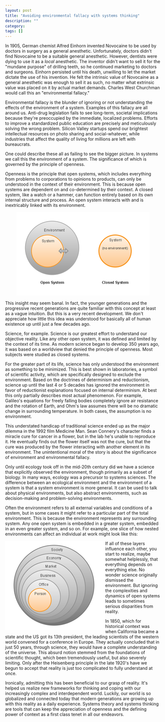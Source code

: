 ```yaml
---
layout: post
title: "Avoiding environmental fallacy with systems thinking"
description: ""
category: 
tags: []
---
```

In 1905, German chemist Alfred Einhorn invented Novocaine to be used by doctors in surgery as a general anesthetic. Unfortunately, doctors didn't find Novocaine to be a suitable general anesthetic. However, dentists were dying to use it as a *local* anesthetic. The inventor didn't want to sell it for the "mundane purpose" of drilling teeth, so he continued marketing to doctors and surgeons. Einhorn persisted until his death, unwilling to let the market dictate the use of his invention. He felt the intrinsic value of Novocaine as a general anesthetic was enough to sell it as such, no matter what extrinsic value was placed on it by actual market demands. Charles West Churchman would call this an "environmental fallacy."

Environmental fallacy is the blunder of ignoring or not understanding the effects of the environment of a system. Examples of this fallacy are all around us. Anti-drug legislation fails to see long-term, societal implications because they're preoccupied by the immediate, localized problems. Efforts to improve a standardized public education are precisely and meticulously solving the wrong problem. Silicon Valley startups spend our brightest intellectual resources on photo sharing and social-whatever, while industries that affect the quality of living for millions are left with bureaucrats.

One could describe these all as failing to see the bigger picture. In systems we call this the environment of a system. The significance of which is governed by the principle of openness.

Openness is the principle that open systems, which includes everything from problems to corporations to opinions to products, can only be understood in the context of their environment. This is because open systems are dependent on and co-determined by their context. A closed system, like a watch or a hammer, can function entirely based on its own internal structure and process. An open system interacts with and is inextricably linked with its environment.

<center><img src="/images/content/environmental-fallacy/open_vs_closed_sys.png" title="Open systems vs Closed systems" /></center>

This insight may seem banal. In fact, the younger generations and the progressive recent generations are quite familiar with this concept at least as a vague intuition. But this is a very recent development. We don't appreciate how little this idea was understood for basically all of human existence up until just a few decades ago. 

Science, for example. Science is our greatest effort to understand our objective reality. Like any other open system, it was defined and limited by the context of its time. As modern science began to develop 350 years ago, it was based on a worldview that denied the principle of openness. Most subjects were studied as closed systems.

For the greater part of its life, science has only understood the environment as something to be minimized. This is best shown in laboratories, a symbol of scientific activity, which are specifically designed to exclude the environment. Based on the doctrines of determinism and reductionism, science up until the last 4 or 5 decades has ignored the environment in favor of reductionist explanations focused on internal determinism. At best this only partially describes most actual phenomenon. For example, Galileo's equations for freely falling bodies completely ignore air resistance and the rotation of Earth, and Ohm's law assumes there will be no dramatic change in surrounding temperature. In both cases, the assumption is no environment.

This understated handicap of traditional science ended up as the major dilemma in the 1992 film Medicine Man. Sean Connery's character finds a miracle cure for cancer in a flower, but in the lab he's unable to reproduce it. He eventually finds out the flower itself was not the cure, but that the cure was produced by the flower interacting with another element in its environment. The unintentional moral of the story is about the significance of environment and environmental fallacy.

Only until ecology took off in the mid-20th century did we have a science that explicitly observed the environment, though primarily as a subset of biology. In many ways, ecology was a precursor to systems sciences. The difference between an ecological environment and the environment of a system is that a system environment is more general. It can be used to talk about physical environments, but also abstract environments, such as decision-making and problem-solving environments.

Often the environment refers to all external variables and conditions of a system, but in some cases it might refer to a particular part of the total environment. This is because the environment represents any surrounding system. Any one open system is embedded in a greater system, embedded in an even greater system, and so on. For example, one slice of how nested environments can affect an individual at work might look like this:

<img src="/images/content/environmental-fallacy/nested_environments.png" title="Nested
environments" style="float: left;" />

If all of these layers influence each other, you start to realize, maybe somewhat helplessly, that everything depends on everything else. No wonder science originally dismissed the environment. But ignoring the complexities and dynamics of open systems leads to sometimes serious disparities from reality. 

In 1850, which for historical context was when California became a state and the US got its 13th president, the leading scientists of the western world convened for a conference in Europe. They actually concluded that in just 50 years, through science, they would have a complete understanding of the universe. This absurd notion stemmed from the foundations of scientific thought, which been tremendously useful, but also severely limiting. Only after the Heisenberg principle in the late 1920's have we begun to accept that reality is just too complicated to fully understand at once.

Ironically, admitting this has been beneficial to our grasp of reality. It's helped us realize new frameworks for thinking and coping with our increasingly complex and interdependent world. Luckily, our world is so globalized and connected today that modern generations are growing up with this reality as a daily experience. Systems theory and systems thinking are tools that can keep the appreciation of openness and the defining power of context as a first class tenet in all our endeavors. 
